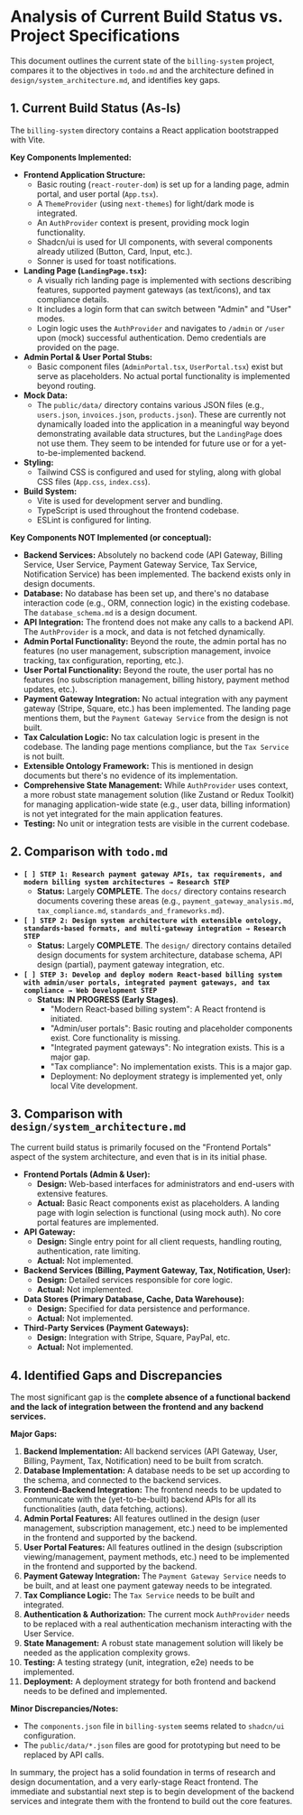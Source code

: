 # Analysis of Current Build Status vs. Project Specifications

This document outlines the current state of the `billing-system` project, compares it to the objectives in `todo.md` and the architecture defined in `design/system_architecture.md`, and identifies key gaps.

## 1. Current Build Status (As-Is)

The `billing-system` directory contains a React application bootstrapped with Vite.

**Key Components Implemented:**

*   **Frontend Application Structure:**
    *   Basic routing (`react-router-dom`) is set up for a landing page, admin portal, and user portal (`App.tsx`).
    *   A `ThemeProvider` (using `next-themes`) for light/dark mode is integrated.
    *   An `AuthProvider` context is present, providing mock login functionality.
    *   Shadcn/ui is used for UI components, with several components already utilized (Button, Card, Input, etc.).
    *   Sonner is used for toast notifications.
*   **Landing Page (`LandingPage.tsx`):**
    *   A visually rich landing page is implemented with sections describing features, supported payment gateways (as text/icons), and tax compliance details.
    *   It includes a login form that can switch between "Admin" and "User" modes.
    *   Login logic uses the `AuthProvider` and navigates to `/admin` or `/user` upon (mock) successful authentication. Demo credentials are provided on the page.
*   **Admin Portal & User Portal Stubs:**
    *   Basic component files (`AdminPortal.tsx`, `UserPortal.tsx`) exist but serve as placeholders. No actual portal functionality is implemented beyond routing.
*   **Mock Data:**
    *   The `public/data/` directory contains various JSON files (e.g., `users.json`, `invoices.json`, `products.json`). These are currently not dynamically loaded into the application in a meaningful way beyond demonstrating available data structures, but the `LandingPage` does not use them. They seem to be intended for future use or for a yet-to-be-implemented backend.
*   **Styling:**
    *   Tailwind CSS is configured and used for styling, along with global CSS files (`App.css`, `index.css`).
*   **Build System:**
    *   Vite is used for development server and bundling.
    *   TypeScript is used throughout the frontend codebase.
    *   ESLint is configured for linting.

**Key Components NOT Implemented (or conceptual):**

*   **Backend Services:** Absolutely no backend code (API Gateway, Billing Service, User Service, Payment Gateway Service, Tax Service, Notification Service) has been implemented. The backend exists only in design documents.
*   **Database:** No database has been set up, and there's no database interaction code (e.g., ORM, connection logic) in the existing codebase. The `database_schema.md` is a design document.
*   **API Integration:** The frontend does not make any calls to a backend API. The `AuthProvider` is a mock, and data is not fetched dynamically.
*   **Admin Portal Functionality:** Beyond the route, the admin portal has no features (no user management, subscription management, invoice tracking, tax configuration, reporting, etc.).
*   **User Portal Functionality:** Beyond the route, the user portal has no features (no subscription management, billing history, payment method updates, etc.).
*   **Payment Gateway Integration:** No actual integration with any payment gateway (Stripe, Square, etc.) has been implemented. The landing page mentions them, but the `Payment Gateway Service` from the design is not built.
*   **Tax Calculation Logic:** No tax calculation logic is present in the codebase. The landing page mentions compliance, but the `Tax Service` is not built.
*   **Extensible Ontology Framework:** This is mentioned in design documents but there's no evidence of its implementation.
*   **Comprehensive State Management:** While `AuthProvider` uses context, a more robust state management solution (like Zustand or Redux Toolkit) for managing application-wide state (e.g., user data, billing information) is not yet integrated for the main application features.
*   **Testing:** No unit or integration tests are visible in the current codebase.

## 2. Comparison with `todo.md`

*   **`[ ] STEP 1: Research payment gateway APIs, tax requirements, and modern billing system architectures → Research STEP`**
    *   **Status:** Largely **COMPLETE**. The `docs/` directory contains research documents covering these areas (e.g., `payment_gateway_analysis.md`, `tax_compliance.md`, `standards_and_frameworks.md`).
*   **`[ ] STEP 2: Design system architecture with extensible ontology, standards-based formats, and multi-gateway integration → Research STEP`**
    *   **Status:** Largely **COMPLETE**. The `design/` directory contains detailed design documents for system architecture, database schema, API design (partial), payment gateway integration, etc.
*   **`[ ] STEP 3: Develop and deploy modern React-based billing system with admin/user portals, integrated payment gateways, and tax compliance → Web Development STEP`**
    *   **Status:** **IN PROGRESS (Early Stages)**.
        *   "Modern React-based billing system": A React frontend is initiated.
        *   "Admin/user portals": Basic routing and placeholder components exist. Core functionality is missing.
        *   "Integrated payment gateways": No integration exists. This is a major gap.
        *   "Tax compliance": No implementation exists. This is a major gap.
        *   Deployment: No deployment strategy is implemented yet, only local Vite development.

## 3. Comparison with `design/system_architecture.md`

The current build status is primarily focused on the "Frontend Portals" aspect of the system architecture, and even that is in its initial phase.

*   **Frontend Portals (Admin & User):**
    *   **Design:** Web-based interfaces for administrators and end-users with extensive features.
    *   **Actual:** Basic React components exist as placeholders. A landing page with login selection is functional (using mock auth). No core portal features are implemented.
*   **API Gateway:**
    *   **Design:** Single entry point for all client requests, handling routing, authentication, rate limiting.
    *   **Actual:** Not implemented.
*   **Backend Services (Billing, Payment Gateway, Tax, Notification, User):**
    *   **Design:** Detailed services responsible for core logic.
    *   **Actual:** Not implemented.
*   **Data Stores (Primary Database, Cache, Data Warehouse):**
    *   **Design:** Specified for data persistence and performance.
    *   **Actual:** Not implemented.
*   **Third-Party Services (Payment Gateways):**
    *   **Design:** Integration with Stripe, Square, PayPal, etc.
    *   **Actual:** Not implemented.

## 4. Identified Gaps and Discrepancies

The most significant gap is the **complete absence of a functional backend and the lack of integration between the frontend and any backend services.**

**Major Gaps:**

1.  **Backend Implementation:** All backend services (API Gateway, User, Billing, Payment, Tax, Notification) need to be built from scratch.
2.  **Database Implementation:** A database needs to be set up according to the schema, and connected to the backend services.
3.  **Frontend-Backend Integration:** The frontend needs to be updated to communicate with the (yet-to-be-built) backend APIs for all its functionalities (auth, data fetching, actions).
4.  **Admin Portal Features:** All features outlined in the design (user management, subscription management, etc.) need to be implemented in the frontend and supported by the backend.
5.  **User Portal Features:** All features outlined in the design (subscription viewing/management, payment methods, etc.) need to be implemented in the frontend and supported by the backend.
6.  **Payment Gateway Integration:** The `Payment Gateway Service` needs to be built, and at least one payment gateway needs to be integrated.
7.  **Tax Compliance Logic:** The `Tax Service` needs to be built and integrated.
8.  **Authentication & Authorization:** The current mock `AuthProvider` needs to be replaced with a real authentication mechanism interacting with the User Service.
9.  **State Management:** A robust state management solution will likely be needed as the application complexity grows.
10. **Testing:** A testing strategy (unit, integration, e2e) needs to be implemented.
11. **Deployment:** A deployment strategy for both frontend and backend needs to be defined and implemented.

**Minor Discrepancies/Notes:**

*   The `components.json` file in `billing-system` seems related to `shadcn/ui` configuration.
*   The `public/data/*.json` files are good for prototyping but need to be replaced by API calls.

In summary, the project has a solid foundation in terms of research and design documentation, and a very early-stage React frontend. The immediate and substantial next step is to begin development of the backend services and integrate them with the frontend to build out the core features.
